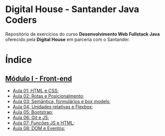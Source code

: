 # Digital House - Santander Java Coders

Repositório de exercícios do curso **Desenvolvimento Web Fullstack Java** oferecido pela **Digital House** em parceria com o Santander.


# Índice


## [Módulo I - Front-end](https://github.com/majutre/exercicios-dh/tree/master/modulo-01)

 - [Aula 01: HTML e CSS](https://github.com/majutre/exercicios-dh/tree/master/modulo-01/aula-01);
 - [Aula 02: Rotas e Posicionalmento](https://github.com/majutre/exercicios-dh/tree/master/modulo-01/aula-02);
 - [Aula 03: Semântica, formulários e box models](https://github.com/majutre/exercicios-dh/tree/master/modulo-01/aula-03);
 - [Aula 04: Unidades relativas e Flexbox](https://github.com/majutre/exercicios-dh/tree/master/modulo-01/aula-04);
 - [Aula 05: Bootstrap](https://github.com/majutre/exercicios-dh/tree/master/modulo-01/aula-05-bootstrap);
 - [Aula 06: Git e JS](https://github.com/majutre/exercicios-dh/tree/master/modulo-01/aula-06);
 - [Aula 07: Funções JS e HTML](https://github.com/majutre/exercicios-dh/tree/master/modulo-01/aula-07);
 - [Aula 08: DOM e Eventos](https://github.com/majutre/exercicios-dh/tree/master/modulo-01/aula-08/);

